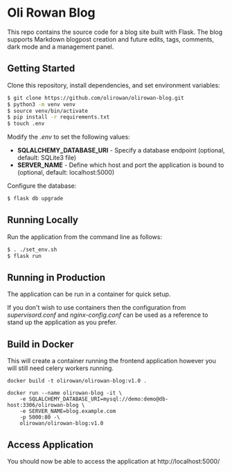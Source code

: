 # Oli Rowan Blog

This repo contains the source code for a blog site built with Flask.
The blog supports Markdown blogpost creation and future edits, tags, comments, dark mode and a management panel.


## Getting Started

Clone this repository, install dependencies, and set environment variables:

```bash
$ git clone https://github.com/olirowan/olirowan-blog.git
$ python3 -m venv venv
$ source venv/bin/activate
$ pip install -r requirements.txt
$ touch .env
```

Modify the _.env_ to set the following values:

- __SQLALCHEMY_DATABASE_URI__ - Specify a database endpoint (optional, default: SQLite3 file)
- __SERVER_NAME__ - Define which host and port the application is bound to (optional, default: localhost:5000)


Configure the database:

```bash
$ flask db upgrade
```


## Running Locally

Run the application from the command line as follows:

```bash
$ . ./set_env.sh
$ flask run
```


## Running in Production

The application can be run in a container for quick setup.

If you don't wish to use containers then the configuration from _supervisord.conf_ and _nginx-config.conf_ can be used as a reference to stand up the application as you prefer.


## Build in Docker

This will create a container running the frontend application however you will still need celery workers running.

```
docker build -t olirowan/olirowan-blog:v1.0 .

docker run --name olirowan-blog -it \
    -e SQLALCHEMY_DATABASE_URI=mysql://demo:demo@db-host:3306/olirowan-blog \
    -e SERVER_NAME=blog.example.com
    -p 5000:80 -\
    olirowan/olirowan-blog:v1.0
```


## Access Application

You should now be able to access the application at http://localhost:5000/


